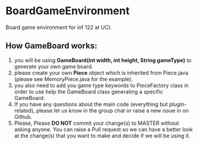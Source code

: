# BoardGameEnvironment
Board game environment for inf 122 at UCI.

## How GameBoard works:

1. you will be using **GameBoard(int width, int height, String gameType)** to generate your own game board.
2. please create your own **Piece** object which is inherited from Piece.java (please see MemoryPiece.java for the example). 
3. you also need to add you game type keywords to PieceFactory class in order to use help the GameBoard class generating a specific GameBoard.
4. If you have any questions about the main code (everything but plugin-related), please let us know in the group chat or raise a new issue in on Github. 
5. Please, Please **DO NOT** commit your change(s) to MASTER without asking anyone. You can raise a Pull request so we can have a better look at the change(s) that you want to make and decide if we will be using it.
